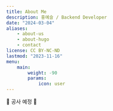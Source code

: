 ```yaml
---
title: About Me
description: 홍예슬 / Backend Developer
date: "2024-03-04"
aliases:
    - about-us
    - about-hugo
    - contact
license: CC BY-NC-ND
lastmod: "2023-11-16"
menu:
    main:
        weight: -90
        params:
            icon: user
---
```


🚧 공사 예정 👷